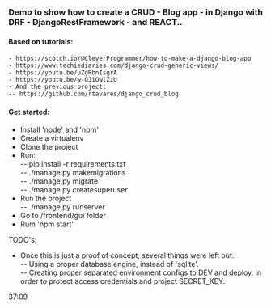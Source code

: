 ### Demo to show how to create a CRUD - Blog app - in Django with DRF - DjangoRestFramework - and REACT..  

#### Based on tutorials:  
	- https://scotch.io/@CleverProgrammer/how-to-make-a-django-blog-app  	
    - https://www.techiediaries.com/django-crud-generic-views/  
    - https://youtu.be/uZgRbnIsgrA
    - https://youtu.be/w-QJiQwlZzU
    - And the previous project:
    -- https://github.com/rtavares/django_crud_blog
    

#### Get started:
- Install 'node' and 'npm'
- Create a virtualenv  
- Clone the  project
- Run:  
-- pip install -r requirements.txt  
-- ./manage.py makemigrations  
-- ./manage.py migrate  
-- ./manage.py createsuperuser  
- Run the project  
-- ./manage.py runserver
- Go to /frontend/gui folder
- Rum 'npm start'

TODO's:
- Once this is just a proof of concept, several things were left out:  
-- Using a proper database engine, instead of 'sqlite'.  
-- Creating proper separated environment configs to DEV and deploy, in order to protect access credentials and project SECRET_KEY.  

37:09
